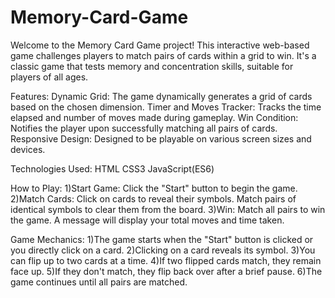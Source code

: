 # Memory-Card-Game
Welcome to the Memory Card Game project! This interactive web-based game challenges players to match pairs of cards within a grid to win. It's a classic game that tests memory and concentration skills, suitable for players of all ages.

Features:
Dynamic Grid: The game dynamically generates a grid of cards based on the chosen dimension.
Timer and Moves Tracker: Tracks the time elapsed and number of moves made during gameplay.
Win Condition: Notifies the player upon successfully matching all pairs of cards.
Responsive Design: Designed to be playable on various screen sizes and devices.

Technologies Used:
HTML
CSS3 
JavaScript(ES6)

How to Play:
1)Start Game: Click the "Start" button to begin the game.
2)Match Cards: Click on cards to reveal their symbols. Match pairs of identical symbols to clear them from the board.
3)Win: Match all pairs to win the game. A message will display your total moves and time taken.

Game Mechanics:
1)The game starts when the "Start" button is clicked or you directly click on a card.
2)Clicking on a card reveals its symbol.
3)You can flip up to two cards at a time.
4)If two flipped cards match, they remain face up.
5)If they don't match, they flip back over after a brief pause.
6)The game continues until all pairs are matched.

